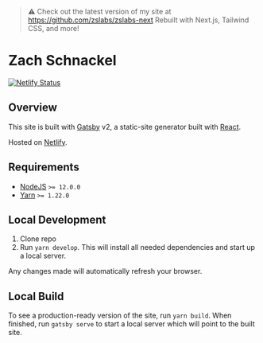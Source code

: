> :warning: Check out the latest version of my site at https://github.com/zslabs/zslabs-next Rebuilt with Next.js, Tailwind CSS, and more!


# Zach Schnackel

[![Netlify Status](https://api.netlify.com/api/v1/badges/b9947fc9-cc4d-40ed-8afe-a61d48e70924/deploy-status)](https://app.netlify.com/sites/zslabs/deploys)

## Overview

This site is built with [Gatsby](http://gatsbyjs.org/) v2, a static-site generator built with [React](https://reactjs.org/).

Hosted on [Netlify](https://www.netlify.com/).

## Requirements

- [NodeJS](https://nodejs.org/en/) `>= 12.0.0`
- [Yarn](https://yarnpkg.com/en/) `>= 1.22.0`

## Local Development

1. Clone repo
1. Run `yarn develop`. This will install all needed dependencies and start up a local server.

Any changes made will automatically refresh your browser.

## Local Build

To see a production-ready version of the site, run `yarn build`. When finished, run `gatsby serve` to start a local server which will point to the built site.
